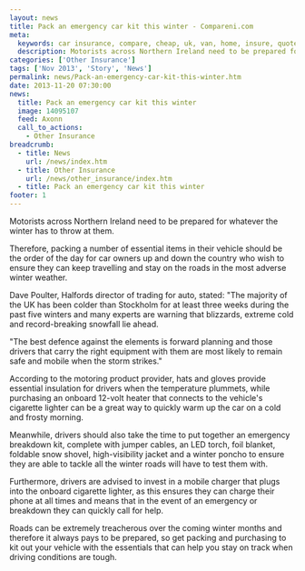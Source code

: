 ```yaml
---
layout: news
title: Pack an emergency car kit this winter - Compareni.com
meta:
  keywords: car insurance, compare, cheap, uk, van, home, insure, quotes, online, comparison, bike, loans, life
  description: Motorists across Northern Ireland need to be prepared for whatever the winter has to throw at them
categories: ['Other Insurance']
tags: ['Nov 2013', 'Story', 'News']
permalink: news/Pack-an-emergency-car-kit-this-winter.htm
date: 2013-11-20 07:30:00
news:
  title: Pack an emergency car kit this winter
  image: 14095107
  feed: Axonn
  call_to_actions:
    - Other Insurance
breadcrumb:
  - title: News
    url: /news/index.htm
  - title: Other Insurance
    url: /news/other_insurance/index.htm
  - title: Pack an emergency car kit this winter
footer: 1
---
```


Motorists across Northern Ireland need to be prepared for whatever the winter has to throw at them.

Therefore, packing a number of essential items in their vehicle should be the order of the day for car owners up and down the country who wish to ensure they can keep travelling and stay on the roads in the most adverse winter weather.

Dave Poulter, Halfords director of trading for auto, stated: &quot;The majority of the UK has been colder than Stockholm for at least three weeks during the past five winters and many experts are warning that blizzards, extreme cold and record-breaking snowfall lie ahead.

&quot;The best defence against the elements is forward planning and those drivers that carry the right equipment with them are most likely to remain safe and mobile when the storm strikes.&quot;

According to the motoring product provider, hats and gloves provide essential insulation for drivers when the temperature plummets, while purchasing an onboard 12-volt heater that connects to the vehicle&#39;s cigarette lighter can be a great way to quickly warm up the car on a cold and frosty morning.

Meanwhile, drivers should also take the time to put together an emergency breakdown kit, complete with jumper cables, an LED torch, foil blanket, foldable snow shovel, high-visibility jacket and a winter poncho to ensure they are able to tackle all the winter roads will have to test them with.

Furthermore, drivers are advised to invest in a mobile charger that plugs into the onboard cigarette lighter, as this ensures they can charge their phone at all times and means that in the event of an emergency or breakdown they can quickly call for help.

Roads can be extremely treacherous over the coming winter months and therefore it always pays to be prepared, so get packing and purchasing to kit out your vehicle with the essentials that can help you stay on track when driving conditions are tough.
